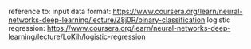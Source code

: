 reference to:
	input data format:
		https://www.coursera.org/learn/neural-networks-deep-learning/lecture/Z8j0R/binary-classification
	logistic regression:
		https://www.coursera.org/learn/neural-networks-deep-learning/lecture/LoKih/logistic-regression
